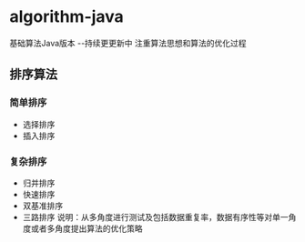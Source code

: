 # algorithm-java
基础算法Java版本 --持续更更新中
注重算法思想和算法的优化过程

## 排序算法
### 简单排序
- 选择排序
- 插入排序

### 复杂排序
- 归并排序
- 快速排序
- 双基准排序
- 三路排序
说明：从多角度进行测试及包括数据重复率，数据有序性等对单一角度或者多角度提出算法的优化策略
